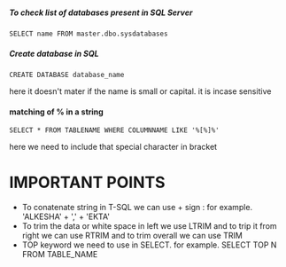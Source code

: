 ##### To check list of databases present in SQL Server
```
SELECT name FROM master.dbo.sysdatabases
```

##### Create database in SQL
```
CREATE DATABASE database_name
```
here it doesn't mater if the name is small or capital. it is incase sensitive


#### matching of % in a string
```
SELECT * FROM TABLENAME WHERE COLUMNNAME LIKE '%[%]%'
```
here we need to include that special character in bracket


# IMPORTANT POINTS

* To conatenate string in T-SQL we can use + sign :
  for example. 'ALKESHA' + ',' + 'EKTA'
* To trim the data or white space in left we use LTRIM and to trip it from right we can use RTRIM and to trim overall we can use TRIM
* TOP keyword we need to use in SELECT. 
  for example. SELECT TOP N FROM TABLE_NAME